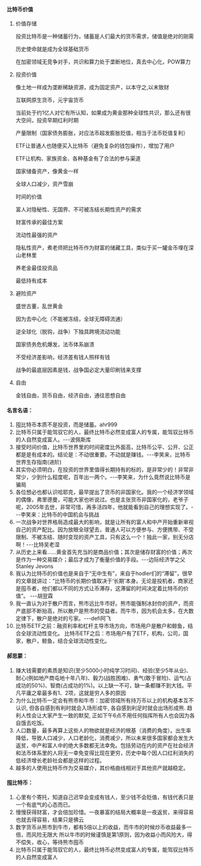 #### 比特币价值
1. 价值存储

   投资比特币是一种储蓄行为，储蓄是人们最大的货币需求，储值是绝对的刚需

   历史使命就是成为全球基础货币

   在加密领域无竞争对手，共识和算力处于垄断地位，真去中心化，POW算力
2. 投资价值

   像土地一样成为垄断稀缺资源，成为固定资产，以本守之,以末致财

   互联网原生货币，元宇宙货币

   当前处于约1亿人对它有所认知，如果成为黄金那种全球性共识，那么还有很大空间，投资早期红利时期

   产量限制（国家债务膨胀，对应法币超发膨胀贬值，相当于法币贬值复利）

   ETF让普通人也随便买入比特币（避免复杂的钱包操作），增加了用户

   ETF让机构、家族资金、各种基金有了合法的参与渠道

   国家储备资产，像黄金一样

   全球人口减少，资产雪崩

   时间的价值

   富人对隐秘性、无国界、不可被冻结长期性资产的需求

   财富传承的最佳方案

   流动性最强的资产

   隐私性资产，煮老师把比特币作为财富的储藏工具，类似于买一罐金币埋在深山老林里

   养老金最佳投资品

   最低持有成本
3. 避险资产

   盛世古董，乱世黄金

   因为去中心化（不能被冻结，全球无障碍流通）

   逆全球化（脱钩，战争）下独具跨境流动功能

   国家债务危机爆发，法币体系崩溃

   不受经济差影响，经济差有钱人照样有钱


   战争的最底层因素是钱，战争国必定大量印刷钱来支撑
4. 自由

   金钱自由，货币自由，经济自由，通往思想自由

#### 名言名语：

1. 囤比特币本质不是投资，而是储蓄。ahr999
2. 比特币只属于能驾驭它的人，最终比特币必然变成富人的专属，能驾驭比特币的人自然变成富人。---波佩斯库
3. 接受时间价值，比特币世界里的时间密度比外面高，比特币公平、公开、公正都是是有成本的。结论是：不动很重要。不动就是赚钱。---李笑来，比特币世界生存指南(进阶)
4. 其实你必须明白，在投资的世界里值得长期持有的标的，是非常少的！非常非常少，少到什么程度呢，百年出一两个。---李笑来，为什么竟然说比特币是骗局
5. 各位想必也都认识哈耶克，最早提出了货币的非国家化。我的一个经济学领域的偶像，弗里德曼，可能大家也听说过。也是主张货币非国家化的，老爷子呢，2005年去世，非常可惜，再多活四年，他就能看到自己的理想实现了。---李笑来：比特币的中国机会与挑战
6. 一次战争对世界格局造成最大的影响，就是让所有的富人和中产开始重新审视自己的资产配比。因为放眼全球望去，普通人可以方便参与、方便携带、不受限制、不被冻结、随时变现的资产工具，只有这么一个！独此一家，别无分店啊！---比特吴老湿
7. 从历史上来看……黄金首先充当的是商品价值；其次是储存财富的价值；再次是作为一种交易媒介；最后才成为了衡量价值的手段。---边际经济学之父Stanley Jevons
8. 我认为比特币的价值也是来自于“无中生有”，来自于hodler们的“滞留”，很早的文章就讲过：“比特币的长期价值取决于‘长期’本身。无论是投机者，商家还是囤币者，他们都以不同的方式让币滞存，这滞留的时间决定着比特币的价值”。 ---胡翌霖
9. 我一直认为对于散户而言，熊市远比牛市好。熊市能强制冰封你的资产，而资产底部不断抬高，所以散户是熊市的受益者。而牛市，因为机会太多，在大数定律下，散户是绝对的亏家。---defi阿飞
10. 比特币ETF之前：融资利率和杠杆主导市场方向，市场用户是散户和鲸鱼，结合全球流动性变化。 比特币ETF之后：市场用户有了ETF，机构，公司，国家，散户，鲸鱼，结合全球流动性变化。
    



#### 郝思蒙：
1. 赚大钱需要的素质是知识(至少5000小时纯学习时间)、经验(至少5年从业)、耐心(例如地产商屯地十年八年)、毅力(战胜困难)、勇气(敢于冒险)、运气(占成功的50%)、智商(占成功的1%)。以上缺一不可，缺一条都赚不到大钱。平凡平庸之辈最多有1、2项，这就是穷人多的原因
2. 为什么比特币一定会有熊市和牛市：加密领域所有持万币以上的机构基本互不认识, 但各自感到有利时就会入场形成牛, 各自感到利足时就会出场形成熊. 趋利人性会让大家产生一致的默契, 正如下午6点不用任何指挥所有人也会因为各自饿去吃饭。
3. 人口数量，最多再算上这些人的物欲就是经济的根基（消费的角度）。出生率降低，导致人口减少，人口老龄化，消费减少，所以未来很多国家都会发生大返贫，中产和富人中的绝大多数都无法幸免。包括劳动在内的资产在社会经济和法币体系里的人将无一幸免变得比现在更穷，历史中每个因人口红利消失的低经济增长老龄社会都是这样的过程。
4. 越多的人使用比特币作为交易媒介，其价格曲线相对于其他资产就越稳定。
   



#### 囤比特币：
1. 心里有个寄托，知道自己迟早会变成有钱人，至少钱不会贬值，有钱代表只是一个有底气的心态而已。
2. 慢慢获得财富，才会倍加珍惜。一夜暴富的结局大概率是一夜返贫，来得容易也就去得容易，结果只是佛云
3. 数字货币从熊市到牛市，都有5倍以上的收益，而牛市的时候炒币收益最多一倍，而风险无限大
   所以牛市的时候谨慎是第1原则，因为收益小而风险大，得不偿失，收心，等待熊市囤币
4. 比特币只属于能驾驭它的人，最终比特币必然变成富人的专属，能驾驭比特币的人自然变成富人


